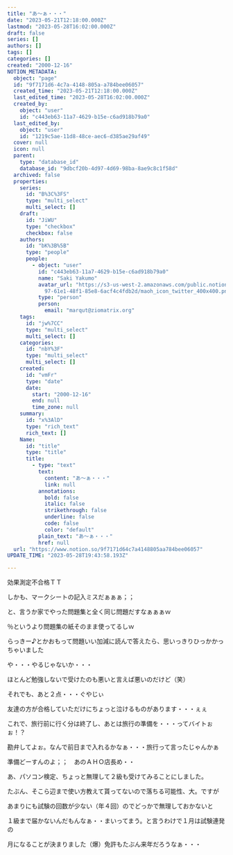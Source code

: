```yaml
---
title: "あ～ぁ・・・"
date: "2023-05-21T12:18:00.000Z"
lastmod: "2023-05-28T16:02:00.000Z"
draft: false
series: []
authors: []
tags: []
categories: []
created: "2000-12-16"
NOTION_METADATA:
  object: "page"
  id: "9f7171d6-4c7a-4148-805a-a784bee06057"
  created_time: "2023-05-21T12:18:00.000Z"
  last_edited_time: "2023-05-28T16:02:00.000Z"
  created_by:
    object: "user"
    id: "c443eb63-11a7-4629-b15e-c6ad918b79a0"
  last_edited_by:
    object: "user"
    id: "1219c5ae-11d8-48ce-aec6-d385ae29af49"
  cover: null
  icon: null
  parent:
    type: "database_id"
    database_id: "9dbcf20b-4d97-4d69-98ba-8ae9c8c1f58d"
  archived: false
  properties:
    series:
      id: "B%3C%3FS"
      type: "multi_select"
      multi_select: []
    draft:
      id: "JiWU"
      type: "checkbox"
      checkbox: false
    authors:
      id: "bK%3B%5B"
      type: "people"
      people:
        - object: "user"
          id: "c443eb63-11a7-4629-b15e-c6ad918b79a0"
          name: "Saki Yakumo"
          avatar_url: "https://s3-us-west-2.amazonaws.com/public.notion-static.com/3ad1c4\
            97-61e1-48f1-85e8-6acf4c4fdb2d/maoh_icon_twitter_400x400.png"
          type: "person"
          person:
            email: "marqut@ziomatrix.org"
    tags:
      id: "jw%7CC"
      type: "multi_select"
      multi_select: []
    categories:
      id: "nbY%3F"
      type: "multi_select"
      multi_select: []
    created:
      id: "vmFr"
      type: "date"
      date:
        start: "2000-12-16"
        end: null
        time_zone: null
    summary:
      id: "x%3AlD"
      type: "rich_text"
      rich_text: []
    Name:
      id: "title"
      type: "title"
      title:
        - type: "text"
          text:
            content: "あ～ぁ・・・"
            link: null
          annotations:
            bold: false
            italic: false
            strikethrough: false
            underline: false
            code: false
            color: "default"
          plain_text: "あ～ぁ・・・"
          href: null
  url: "https://www.notion.so/9f7171d64c7a4148805aa784bee06057"
UPDATE_TIME: "2023-05-28T19:43:58.193Z"

---
```

<link rel="stylesheet" href="https://cdn.jsdelivr.net/npm/katex@0.16.2/dist/katex.min.css" integrity="sha384-bYdxxUwYipFNohQlHt0bjN/LCpueqWz13HufFEV1SUatKs1cm4L6fFgCi1jT643X" crossorigin="anonymous">


効果測定不合格ＴＴ


しかも、マークシートの記入ミスだぁぁぁ；；


と、言うか家でやった問題集と全く同じ問題だすなぁぁぁｗ


％というより問題集の紙そのまま使ってるしｗ


らっきー♪とかおもって問題いい加減に読んで答えたら、思いっきりひっかかっちゃいました


や・・・やるじゃないか・・・


ほとんど勉強しないで受けたのも悪いと言えば悪いのだけど（笑）


それでも、あと２点・・・ぐやじぃ


友達の方が合格していただけにちょっと泣けるものがあります・・・ぇぇ


これで、旅行前に行く分は終了し、あとは旅行の準備を・・・ってバイトぉぉ！？


勘弁してよぉ。なんで前日まで入れるかなぁ・・・旅行って言ったじゃんかぁ


準備どーすんのよ；；　あのＡＨＯ店長め・・


あ、パソコン検定、ちょっと無理して２級も受けてみることにしました。


たぶん、そこら辺まで使い方教えて貰ってないので落ちる可能性、大。ですが


あまりにも試験の回数が少ない（年４回）のでどっかで無理しておかないと


１級まで届かないんだもんなぁ・・まいってまう。と言うわけで１月は試験連発の


月になることが決まりました（爆）免許もたぶん来年だろうなぁ・・・

